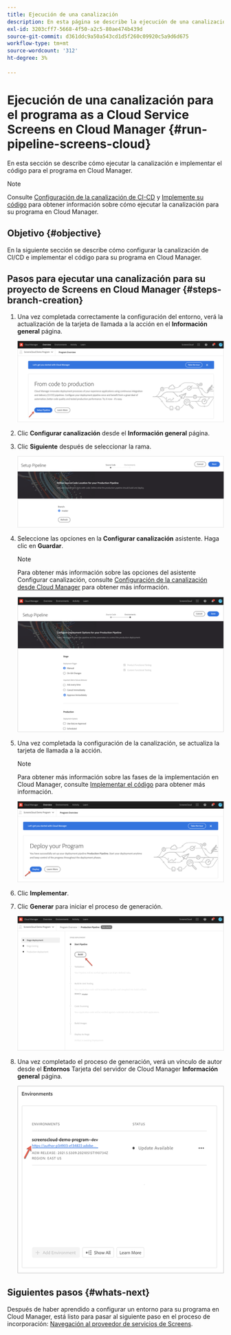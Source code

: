 ```yaml
---
title: Ejecución de una canalización
description: En esta página se describe la ejecución de una canalización para el proyecto Screens as a Cloud Service en Cloud Manager.
exl-id: 3203cff7-5668-4f50-a2c5-80ae474b439d
source-git-commit: d361ddc9a50a543cd1d5f260c09920c5a9d6d675
workflow-type: tm+mt
source-wordcount: '312'
ht-degree: 3%

---
```


# Ejecución de una canalización para el programa as a Cloud Service Screens en Cloud Manager {#run-pipeline-screens-cloud}

En esta sección se describe cómo ejecutar la canalización e implementar el código para el programa en Cloud Manager.

>[!NOTE]
>Consulte [Configuración de la canalización de CI-CD](https://experienceleague.adobe.com/docs/experience-manager-cloud-service/content/implementing/using-cloud-manager/cicd-pipelines/configuring-production-pipelines.html?lang=en) y [Implemente su código](https://experienceleague.adobe.com/docs/experience-manager-cloud-service/content/implementing/using-cloud-manager/deploy-code.html?lang=en) para obtener información sobre cómo ejecutar la canalización para su programa en Cloud Manager.

## Objetivo {#objective}

En la siguiente sección se describe cómo configurar la canalización de CI/CD e implementar el código para su programa en Cloud Manager.

## Pasos para ejecutar una canalización para su proyecto de Screens en Cloud Manager {#steps-branch-creation}

1. Una vez completada correctamente la configuración del entorno, verá la actualización de la tarjeta de llamada a la acción en el **Información general** página.

   ![imagen](/help/screens-cloud/assets/onboarding/add-environ3.png)

1. Clic **Configurar canalización** desde el **Información general** página.

1. Clic **Siguiente** después de seleccionar la rama.

   ![imagen](/help/screens-cloud/assets/onboarding/run-pipeline1.png)

1. Seleccione las opciones en la **Configurar canalización** asistente. Haga clic en **Guardar**.

   >[!NOTE]
   >Para obtener más información sobre las opciones del asistente Configurar canalización, consulte [Configuración de la canalización desde Cloud Manager](https://experienceleague.adobe.com/docs/experience-manager-cloud-service/content/implementing/using-cloud-manager/cicd-pipelines/configuring-production-pipelines.html?lang=en) para obtener más información.

   ![imagen](/help/screens-cloud/assets/onboarding/run-pipeline2-a.png)

1. Una vez completada la configuración de la canalización, se actualiza la tarjeta de llamada a la acción.

   >[!NOTE]
   >Para obtener más información sobre las fases de la implementación en Cloud Manager, consulte [Implementar el código](https://experienceleague.adobe.com/docs/experience-manager-cloud-service/content/implementing/using-cloud-manager/deploy-code.html?lang=en) para obtener más información.

   ![imagen](/help/screens-cloud/assets/onboarding/run-pipeline3.png)

1. Clic **Implementar**.

1. Clic **Generar** para iniciar el proceso de generación.

   ![imagen](/help/screens-cloud/assets/onboarding/run-pipeline4.png)

1. Una vez completado el proceso de generación, verá un vínculo de autor desde el **Entornos** Tarjeta del servidor de Cloud Manager **Información general** página.

   ![imagen](/help/screens-cloud/assets/onboarding/run-pipeline5.png)

## Siguientes pasos {#whats-next}

Después de haber aprendido a configurar un entorno para su programa en Cloud Manager, está listo para pasar al siguiente paso en el proceso de incorporación: [Navegación al proveedor de servicios de Screens](/help/screens-cloud/configuring/navigating-to-screens-services-provider.md).
